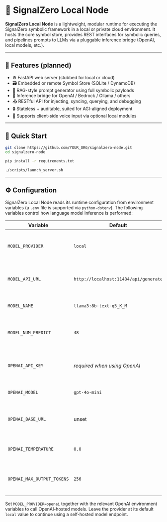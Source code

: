 # 🧠 SignalZero Local Node

**SignalZero Local Node** is a lightweight, modular runtime for executing the SignalZero symbolic framework in a local or private cloud environment. It hosts the core symbol store, provides REST interfaces for symbolic queries, and pipelines prompts to LLMs via a pluggable inference bridge (OpenAI, local models, etc.).

---

## 🔧 Features (planned)

- ⚙️ FastAPI web server (stubbed for local or cloud)
- 🗃️ Embedded or remote Symbol Store (SQLite / DynamoDB)
- 🧠 RAG-style prompt generator using full symbolic payloads
- 🧵 Inference bridge for OpenAI / Bedrock / Ollama / others
- 📤 RESTful API for injecting, syncing, querying, and debugging
- 🔒 Stateless + auditable, suited for AGI-aligned deployment
- 📡 Supports client-side voice input via optional local modules

---

## 🚀 Quick Start

```bash
git clone https://github.com/YOUR_ORG/signalzero-node.git
cd signalzero-node

pip install -r requirements.txt

./scripts/launch_server.sh
```

---

## ⚙️ Configuration

SignalZero Local Node reads its runtime configuration from environment variables (a `.env` file is supported via `python-dotenv`). The following variables control how language model inference is performed:

| Variable | Default | Description |
| --- | --- | --- |
| `MODEL_PROVIDER` | `local` | Selects the inference backend (`local` or `openai`). |
| `MODEL_API_URL` | `http://localhost:11434/api/generate` | REST endpoint for the local model server. |
| `MODEL_NAME` | `llama3:8b-text-q5_K_M` | Name of the local model to invoke. |
| `MODEL_NUM_PREDICT` | `48` | Token prediction budget for the local model call. |
| `OPENAI_API_KEY` | _required when using OpenAI_ | API key used to authenticate with OpenAI. |
| `OPENAI_MODEL` | `gpt-4o-mini` | OpenAI model name to invoke. |
| `OPENAI_BASE_URL` | unset | Optional override for the OpenAI API base URL. |
| `OPENAI_TEMPERATURE` | `0.0` | Sampling temperature for OpenAI responses. |
| `OPENAI_MAX_OUTPUT_TOKENS` | `256` | Maximum tokens returned from OpenAI. |

Set `MODEL_PROVIDER=openai` together with the relevant OpenAI environment variables to call OpenAI-hosted models. Leave the provider at its default `local` value to continue using a self-hosted model endpoint.

